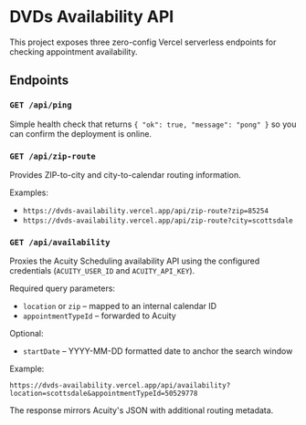 # DVDs Availability API

This project exposes three zero-config Vercel serverless endpoints for checking appointment availability.

## Endpoints

### `GET /api/ping`
Simple health check that returns `{ "ok": true, "message": "pong" }` so you can confirm the deployment is online.

### `GET /api/zip-route`
Provides ZIP-to-city and city-to-calendar routing information.

Examples:

- `https://dvds-availability.vercel.app/api/zip-route?zip=85254`
- `https://dvds-availability.vercel.app/api/zip-route?city=scottsdale`

### `GET /api/availability`
Proxies the Acuity Scheduling availability API using the configured credentials (`ACUITY_USER_ID` and `ACUITY_API_KEY`).

Required query parameters:

- `location` or `zip` – mapped to an internal calendar ID
- `appointmentTypeId` – forwarded to Acuity

Optional:

- `startDate` – YYYY-MM-DD formatted date to anchor the search window

Example:

```
https://dvds-availability.vercel.app/api/availability?location=scottsdale&appointmentTypeId=50529778
```

The response mirrors Acuity's JSON with additional routing metadata.
